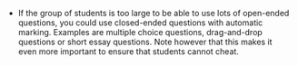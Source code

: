 
* If the group of students is too large to be able to use lots of open-ended questions, you could use closed-ended questions with automatic marking. Examples are multiple choice questions, drag-and-drop questions or short essay questions. Note however that this makes it even more important to ensure that students cannot cheat.